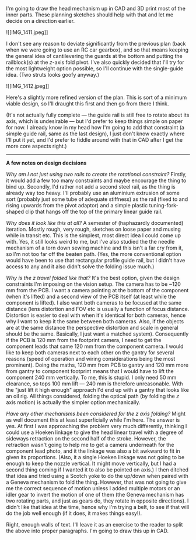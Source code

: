 I'm going to draw the head mechanism up in CAD and 3D print most of the inner parts. These planning sketches should help with that and let me decide on a direction earlier.

![[IMG_1411.jpeg]]

I don't see any reason to deviate significantly from the previous plan (back when we were going to use an RC car gearbox), and so that means keeping the general idea of cantilevering the guards at the bottom and putting the railblock(s) at the *z*-axis fold pivot. I've also quickly decided that I'll try for the most lightweight option possible, so I'll continue with the single-guide idea. (Two struts looks goofy anyway.)

![[IMG_1412.jpeg]]

Here's a slightly more refined version of the plan. This is sort of a minimum viable design, so I'll draught this first and then go from there I think.

(It's not actually fully complete — the guide rail is still free to rotate about its axis, which is undesirable — but I'd prefer to keep things simple on paper for now. I already know in my head how I'm going to add that constraint (a simple guide rail, same as the last design), I just don't know exactly where I'll put it yet, and I'd prefer to fiddle around with that in CAD after I get the more core aspects right.)

---

**A few notes on design decisions**

*Why am I not just using two rails to create the rotational constraint?* Firstly, it would add a few too many constraints and maybe encourage the thing to bind up. Secondly, I'd rather not add a second steel rail, as the thing is already way too heavy. I'll probably use an aluminium extrusion of some sort (probably just some tube of adequate stiffness) as the rail (fixed to and rising upwards from the pivot adaptor) and a simple plastic tuning-fork-shaped clip that hangs off the top of the primary linear guide rail.

*Why does it look like this at all?* A semester of (haphazardly documented) iteration. Mostly rough, very rough, sketches on loose paper and musing while in transit etc. This is the simplest, most direct idea I could come up with. Yes, it still looks weird to me, but I've also studied the the needle mechanism of a torn down sewing machine and this isn't a far cry from it, so I'm not too far off the beaten path. (Yes, the more conventional option would have been to use that rectangular profile guide rail, but I didn't have access to any and it also didn't solve the folding issue much.)

*Why is the z travel folded like that?* It's the best option, given the design constraints I'm imposing on the vision setup. The camera has to be ~120 mm from the PCB. I want a camera pointing at the bottom of the component (when it's lifted) and a second view of the PCB itself (at least while the component is lifted). I also want both cameras to be focused at the same distance (lens distortion and FOV etc is usually a function of focus distance. Distortion is easier to deal with when it's identical for both cameras, hence why I want to keep it the same between both cameras. Also, if the objects are at the same distance the perspective distortion and scale in general should be the same. Basically, I just want a matched system). Consequently if the PCB is 120 mm from the footprint camera, I need to get the component leads that same 120 mm from the component camera. I would like to keep both cameras next to each other on the gantry for several reasons (speed of operation and wiring considerations being the most prominent). Doing the maths, 120 mm from PCB to gantry and 120 mm more from gantry to component footprint means that I would have to lift the component 240 mm vertically. To me, this is stupid. I only need 50 mm clearance, so tops 100 mm lift — 240 mm is therefore unreasonable. With the "just lift it high enough" approach I'd end up with a gantry that looks like an oil rig. All things considered, folding the optical path (by folding the *z* axis motion) is actually the simpler option mechanically.

*Have any other mechanisms been considered for the z axis folding?* Might as well document this at least superficially while I'm here. The answer is yes. At first I was approaching the problem very much differently, thinking I could use a Hoeken linkage to give the head linear travel with a degree of sideways retraction on the second half of the stroke. However, the retraction wasn't going to help me to get a camera underneath for the component lead photo, and it the linkage was also a bit awkward to fit in given its proportions. (Also, it a single Hoeken linkage was not going to be enough to keep the nozzle vertical. It might move vertically, but I had a second thing coming if I wanted it to also be pointed on axis.) I then ditched that idea and tried using a Scotch yoke to do the up/down when paired with a Geneva mechanism to fold the thing. However, that was not going to give me the correct sequence of motion unless I added multiple motors or an idler gear to invert the motion of one of them (the Geneva mechanism has two rotating parts, and just as gears do, they rotate in opposite directions). I didn't like that idea at the time, hence why I'm trying a belt, to see if that will do the job well enough (if it does, it makes things easy!).

Right, enough walls of text. I'll leave it as an exercise to the reader to split the above into proper paragraphs. I'm going to draw this up in CAD.